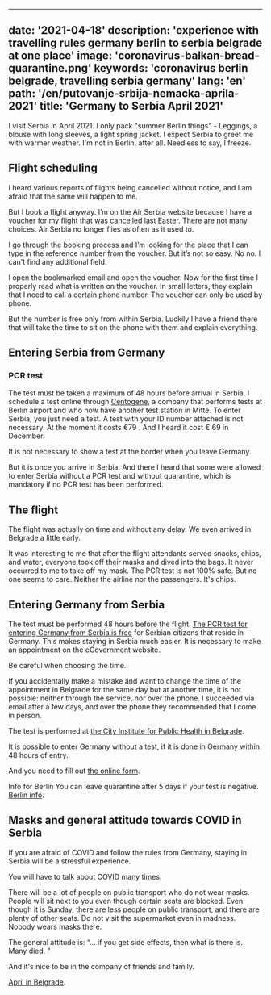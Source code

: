 ---
date: '2021-04-18'
description: 'experience with travelling rules germany berlin to serbia belgrade at one place'
image: 'coronavirus-balkan-bread-quarantine.png'
keywords: 'coronavirus berlin belgrade, travelling serbia germany'
lang: 'en'
path: '/en/putovanje-srbija-nemacka-aprila-2021'
title: 'Germany to Serbia April 2021'
------
I visit Serbia in April 2021. I only pack "summer Berlin things" - Leggings, a blouse with long sleeves, a light spring jacket. I expect Serbia to greet me with warmer weather. I'm not in Berlin, after all. Needless to say, I freeze.

<h2>Flight scheduling</h2>

I heard various reports of flights being cancelled without notice, and I am afraid that the same will happen to me.

But I book a flight anyway. I’m on the Air Serbia website because I have a voucher for my flight that was cancelled last Easter. There are not many choices. Air Serbia no longer flies as often as it used to.

I go through the booking process and I’m looking for the place that I can type in the reference number from the voucher. But it’s not so easy. No no. I can't find any additional field.

I open the bookmarked email and open the voucher. Now for the first time I properly read what is written on the voucher. In small letters, they explain that I need to call a certain phone number. The voucher can only be used by phone.

But the number is free only from within Serbia. Luckily I have a friend there that will take the time to sit on the phone with them and explain everything.

<h2>Entering Serbia from Germany</h2>

<h3>PCR test</h3>

The test must be taken a maximum of 48 hours before arrival in Serbia. I schedule a test online through <a href="https://www.centogene.com/index.php?id=2705&L=-1" target="_blank" rel="noopener noreferrer">Centogene</a>, a company that performs tests at Berlin airport and who now have another test station in Mitte. To enter Serbia, you just need a test. A test with your ID number attached is not necessary. At the moment it costs €79 . And I heard it cost € 69 in December.

It is not necessary to show a test at the border when you leave Germany.

But it is once you arrive in Serbia. And there I heard that some were allowed to enter Serbia without a PCR test and without quarantine, which is mandatory if no PCR test has been performed.

<h2>The flight</h2>

The flight was actually on time and without any delay. We even arrived in Belgrade a little early.

It was interesting to me that after the flight attendants served snacks, chips, and water, everyone took off their masks and dived into the bags. It never occurred to me to take off my mask. The PCR test is not 100% safe. But no one seems to care. Neither the airline nor the passengers. It's chips.

<h2>Entering Germany from Serbia</h2>

The test must be performed 48 hours before the flight. <a href="https://euprava.gov.rs/usluge/6221" target="_blank" rel="noopener noreferrer">The PCR test for entering Germany from Serbia is free</a> for Serbian citizens that reside in Germany. This makes staying in Serbia much easier. It is necessary to make an appointment on the eGovernment website.

Be careful when choosing the time.

If you accidentally make a mistake and want to change the time of the appointment in Belgrade for the same day but at another time, it is not possible: neither through the service, nor over the phone. I succeeded via email after a few days, and over the phone they recommended that I come in person.

The test is performed at <a href="https://www.zdravlje.org.rs/index.php/kontakt " target="_blank" rel="noopener noreferrer">the City Institute for Public Health in Belgrade</a>.

It is possible to enter Germany without a test, if it is done in Germany within 48 hours of entry.

And you need to fill out <a href="https://www.einreiseanmeldung.de/#/" target="_blank" rel="noopener noreferrer">the online form</a>.

Info for Berlin
 You can leave quarantine after 5 days if your test is negative. <a href="https://www.berlin.de/corona/en/measures/#headline_1_20" target="_blank" rel="noopener noreferrer">Berlin info</a>.

<h2>Masks and general attitude towards COVID in Serbia</h2>

If you are afraid of COVID and follow the rules from Germany, staying in Serbia will be a stressful experience.

You will have to talk about COVID many times.

There will be a lot of people on public transport who do not wear masks. People will sit next to you even though certain seats are blocked. Even though it is Sunday, there are less people on public transport, and there are plenty of other seats. Do not visit the supermarket even in madness. Nobody wears masks there.

The general attitude is: “... if you get side effects, then what is there is. Many died. "

And it's nice to be in the company of friends and family.

<a href="https://www.berlin.de/corona/en/measures/#headline_1_20" target="_blank" rel="noopener noreferrer">April in Belgrade</a>.

